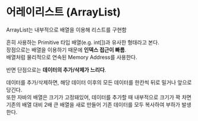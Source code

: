 # 어레이리스트 (ArrayList)

ArrayList는 내부적으로 배열을 이용해 리스트를 구현함

흔히 사용하는 Primitive 타입 배열(e.g. int[])과 유사한 형태라고 본다.  
장점으로는 배열을 이용하기 때문에 **인덱스 접근이 빠름**.  
배열처럼 물리적으로 연속된 Memory Address를 사용한다.

반면 단점으로는 **데이터의 추가/삭제가 느리다**.

데이터를 추가/삭제하면, 해당 데이터 이후의 모든 데이터를 한칸씩 뒤로 밀거나 앞으로 당긴다.  
또한 자바의 배열은 크기가 고정돼있어, 데이터를 추가할 때 내부적으로 크기가 꽉 차면 기존의 배열 대비 2배 큰 배열을 새로 만들어 기존 데이터를 모두 복사하여 부하가 발생한다.